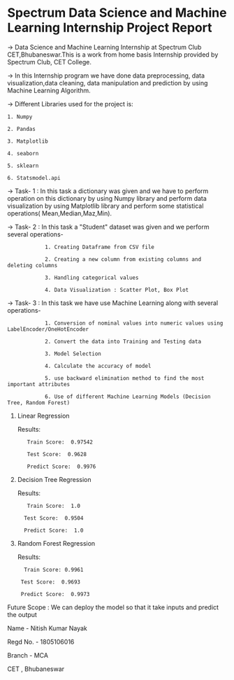 # Spectrum Data Science and Machine Learning Internship Project Report
-> Data Science and Machine Learning Internship at Spectrum Club CET,Bhubaneswar.This is a work from home basis Internship provided by Spectrum Club, CET College.

-> In this Internship program we have done data preprocessing, data visualization,data cleaning, data manipulation and prediction by using Machine Learning Algorithm.

-> Different Libraries used for the project is:

    1. Numpy
    
    2. Pandas
    
    3. Matplotlib
    
    4. seaborn
    
    5. sklearn
    
    6. Statsmodel.api
   
-> Task- 1   :  In this task a dictionary was given and we have to perform operation on this dictionary by using Numpy library and perform data visualization by using Matplotlib library and perform some statistical operations( Mean,Median,Maz,Min).

-> Task- 2   : In this task a "Student" dataset was given and we perform several operations-

                1. Creating Dataframe from CSV file
               
                2. Creating a new column from existing columns and deleting columns
               
                3. Handling categorical values
               
                4. Data Visualization : Scatter Plot, Box Plot
          
-> Task- 3   : In this task we have use  Machine Learning along with several operations-
              
                1. Conversion of nominal values into numeric values using LabelEncoder/OneHotEncoder
                
                2. Convert the data into Training and Testing data
                
                3. Model Selection
                
                4. Calculate the accuracy of model
                
                5. use backward elimination method to find the most important attributes 
                
                6. Use of different Machine Learning Models (Decision Tree, Random Forest)
                
1. Linear Regression

    Results:
    
          Train Score:  0.97542

          Test Score:  0.9628

          Predict Score:  0.9976
    
 2. Decision Tree Regression
     
     Results:
     
           Train Score:  1.0

          Test Score:  0.9504

          Predict Score:  1.0
 
  2. Random Forest Regression
     
     Results:
     
           Train Score: 0.9961

          Test Score:  0.9693

          Predict Score:  0.9973
          
 Future Scope :  We can deploy the model so that it take inputs and predict the output
    
    
    
    
Name - Nitish Kumar Nayak

Regd No. - 1805106016

Branch - MCA

CET , Bhubaneswar
    
    
    
    
    
    
    
